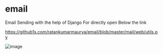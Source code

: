 # email
Email Sending with the help of Django 
For directly open Below the link 

https://github1s.com/ratankumarmaurya/email/blob/master/mail/web/utils.py

![image](https://github.com/ratankumarmaurya/email/assets/48328833/b5160e73-ec56-43c2-a9cc-36e235fe4763)
